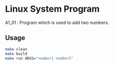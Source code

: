 # Linux System Program
A1_01 : Program which is used to add two numbers.

## Usage
```bash
make clean
make build
make run ARGS="number1 number2"
```
